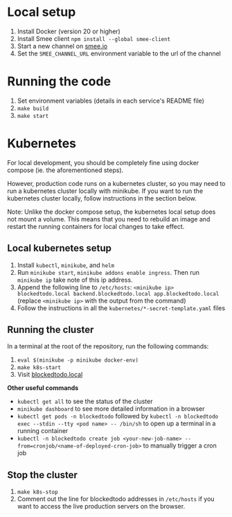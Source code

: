 # Local setup

1. Install Docker (version 20 or higher)
2. Install Smee client `npm install --global smee-client`
3. Start a new channel on [smee.io](https://smee.io)
4. Set the `SMEE_CHANNEL_URL` environment variable to the url of the channel

# Running the code

1. Set environment variables (details in each service's README file)
2. `make build`
3. `make start`

# Kubernetes
For local development, you should be completely fine using docker compose (ie. the aforementioned steps).

However, production code runs on a kubernetes cluster, so you may need to run a kubernetes cluster locally with minikube.
If you want to run the kubernetes cluster locally, follow instructions in the section below.

Note: Unlike the docker compose setup, the kubernetes local setup does not mount a volume.
This means that you need to rebuild an image and restart the running containers for local changes to take effect.

## Local kubernetes setup
1. Install `kubectl`, `minikube`, and `helm`
2. Run `minikube start`, `minikube addons enable ingress`. Then run `minikube ip` take note of this ip address.
3. Append the following line to `/etc/hosts`: `<minikube ip> blockedtodo.local backend.blockedtodo.local app.blockedtodo.local` (replace `<minikube ip>` with the output from the command)
4. Follow the instructions in all the `kubernetes/*-secret-template.yaml` files

## Running the cluster
In a terminal at the root of the repository, run the following commands:

1. `eval $(minikube -p minikube docker-env)`
2. `make k8s-start`
3. Visit [blockedtodo.local](http://blockedtodo.local)

**Other useful commands**

- `kubectl get all` to see the status of the cluster
- `minikube dashboard` to see more detailed information in a browser
- `kubectl get pods -n blockedtodo` followed by `kubectl -n blockedtodo exec --stdin --tty <pod name> -- /bin/sh` to open up a terminal in a running container
- `kubectl -n blockedtodo create job <your-new-job-name> --from=cronjob/<name-of-deployed-cron-job>` to manually trigger a cron job

## Stop the cluster

1. `make k8s-stop`
2. Comment out the line for blockedtodo addresses in `/etc/hosts` if you want to access the live production servers on the browser.
